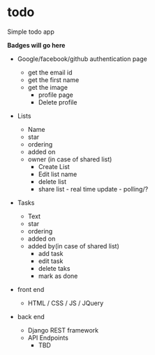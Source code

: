 # todo
Simple todo app 

**Badges will go here**

- Google/facebook/github authentication page
    - get the email id
    - get the first name 
    - get the image
        - profile page
        - Delete profile
- Lists
    - Name
    - star
    - ordering
    - added on 
    - owner (in case of shared list)
        - Create List
        - Edit list name
        - delete list
        - share list - real time update - polling/?

- Tasks
    - Text
    - star 
    - ordering
    - added on 
    - added by(in case of shared list)
        - add task
        - edit task
        - delete taks
        - mark as done 

- front end 
    - HTML / CSS / JS / JQuery

- back end
    - Django REST framework
    - API Endpoints
        - TBD

    
     

    
    
    

  



